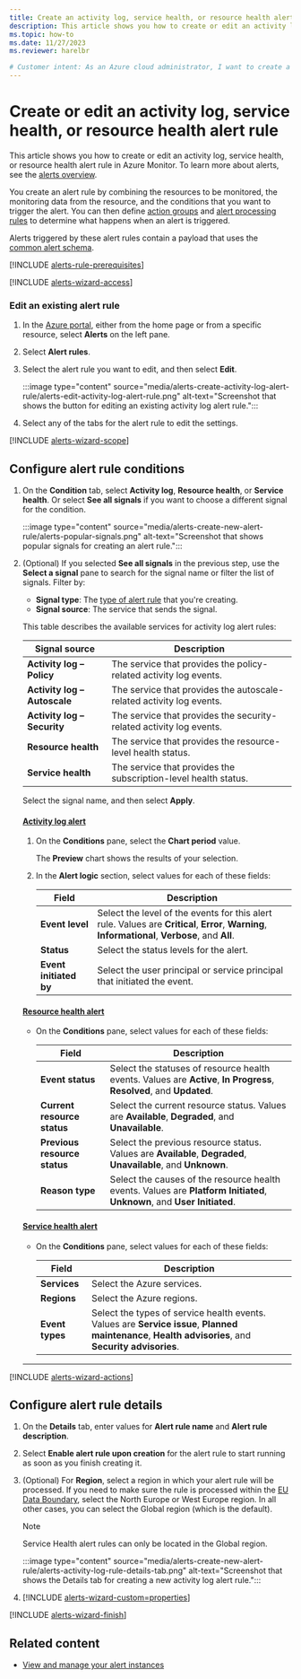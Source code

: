 ```yaml
---
title: Create an activity log, service health, or resource health alert rule
description: This article shows you how to create or edit an activity log, service health, or resource health alert rule in Azure Monitor.
ms.topic: how-to
ms.date: 11/27/2023
ms.reviewer: harelbr

# Customer intent: As an Azure cloud administrator, I want to create a new log search alert rule so that I can use a log search query to monitor the performance and availability of my resources.
---
```


# Create or edit an activity log, service health, or resource health alert rule

This article shows you how to create or edit an activity log, service health, or resource health alert rule in Azure Monitor. To learn more about alerts, see the [alerts overview](alerts-overview.md).

You create an alert rule by combining the resources to be monitored, the monitoring data from the resource, and the conditions that you want to trigger the alert. You can then define [action groups](./action-groups.md) and [alert processing rules](alerts-action-rules.md) to determine what happens when an alert is triggered.

Alerts triggered by these alert rules contain a payload that uses the [common alert schema](alerts-common-schema.md).

[!INCLUDE [alerts-rule-prerequisites](includes/alerts-rule-prerequisites.md)]

[!INCLUDE [alerts-wizard-access](includes/alerts-wizard-access.md)]

### Edit an existing alert rule

1. In the [Azure portal](https://portal.azure.com/), either from the home page or from a specific resource, select **Alerts** on the left pane.

1. Select **Alert rules**.

1. Select the alert rule you want to edit, and then select **Edit**.

    :::image type="content" source="media/alerts-create-activity-log-alert-rule/alerts-edit-activity-log-alert-rule.png" alt-text="Screenshot that shows the button for editing an existing activity log alert rule.":::

1. Select any of the tabs for the alert rule to edit the settings.

[!INCLUDE [alerts-wizard-scope](includes/alerts-wizard-scope.md)]

## Configure alert rule conditions

1. On the **Condition** tab, select **Activity log**, **Resource health**, or **Service health**. Or select **See all signals** if you want to choose a different signal for the condition.

    :::image type="content" source="media/alerts-create-new-alert-rule/alerts-popular-signals.png" alt-text="Screenshot that shows popular signals for creating an alert rule.":::

1. (Optional) If you selected **See all signals** in the previous step, use the **Select a signal** pane to search for the signal name or filter the list of signals. Filter by:

    * **Signal type**: The [type of alert rule](alerts-overview.md#types-of-alerts) that you're creating.
    * **Signal source**: The service that sends the signal.

    This table describes the available services for activity log alert rules:

    | Signal source                | Description                                                          |
    |------------------------------|----------------------------------------------------------------------|
    | **Activity log – Policy**    | The service that provides the policy-related activity log events.    |
    | **Activity log – Autoscale** | The service that provides the autoscale-related activity log events. |
    | **Activity log – Security**  | The service that provides the security-related activity log events.  |
    | **Resource health**          | The service that provides the resource-level health status.          |
    | **Service health**           | The service that provides the subscription-level health status.      |

    Select the signal name, and then select **Apply**.

    #### [Activity log alert](#tab/activity-log)

    1. On the **Conditions** pane, select the **Chart period** value.

        The **Preview** chart shows the results of your selection.

    1. In the **Alert logic** section, select values for each of these fields:

        | Field                  | Description                                                                                                                                       |
        |------------------------|---------------------------------------------------------------------------------------------------------------------------------------------------|
        | **Event level**        | Select the level of the events for this alert rule. Values are **Critical**, **Error**, **Warning**, **Informational**, **Verbose**, and **All**. |
        | **Status**             | Select the status levels for the alert.                                                                                                           |
        | **Event initiated by** | Select the user principal or service principal that initiated the event.                                                                          |

    #### [Resource health alert](#tab/resource-health)

    * On the **Conditions** pane, select values for each of these fields:

        | Field                        | Description                                                                                                              |
        |------------------------------|--------------------------------------------------------------------------------------------------------------------------|
        | **Event status**             | Select the statuses of resource health events. Values are **Active**, **In Progress**, **Resolved**, and **Updated**.    |
        | **Current resource status**  | Select the current resource status. Values are **Available**, **Degraded**, and **Unavailable**.                         |
        | **Previous resource status** | Select the previous resource status. Values are **Available**, **Degraded**, **Unavailable**, and **Unknown**.           |
        | **Reason type**              | Select the causes of the resource health events. Values are **Platform Initiated**, **Unknown**, and **User Initiated**. |
  
    #### [Service health alert](#tab/service-health)

    * On the **Conditions** pane, select values for each of these fields:

        | Field           | Description                                                                                                                                           |
        |-----------------|-------------------------------------------------------------------------------------------------------------------------------------------------------|
        | **Services**    | Select the Azure services.                                                                                                                            |
        | **Regions**     | Select the Azure regions.                                                                                                                             |
        | **Event types** | Select the types of service health events. Values are **Service issue**, **Planned maintenance**, **Health advisories**, and **Security advisories**. |

    ---

[!INCLUDE [alerts-wizard-actions](includes/alerts-wizard-actions.md)]

## Configure alert rule details

1. On the **Details** tab, enter values for **Alert rule name** and **Alert rule description**.

1. Select **Enable alert rule upon creation** for the alert rule to start running as soon as you finish creating it.

1. (Optional) For **Region**, select a region in which your alert rule will be processed. If you need to make sure the rule is processed within the [EU Data Boundary](/privacy/eudb/eu-data-boundary-learn), select the North Europe or West Europe region. In all other cases, you can select the Global region (which is the default).

    > [!NOTE]
    > Service Health alert rules can only be located in the Global region.
    
    :::image type="content" source="media/alerts-create-new-alert-rule/alerts-activity-log-rule-details-tab.png" alt-text="Screenshot that shows the Details tab for creating a new activity log alert rule.":::

1. [!INCLUDE [alerts-wizard-custom=properties](includes/alerts-wizard-custom-properties.md)]

[!INCLUDE [alerts-wizard-finish](includes/alerts-wizard-finish.md)]

## Related content

* [View and manage your alert instances](alerts-manage-alert-instances.md)
